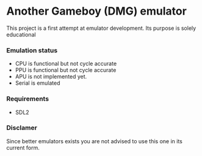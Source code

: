 Another Gameboy (DMG) emulator
=============================

This project is a first attempt at emulator development.
Its purpose is solely educational

### Emulation status

- CPU is functional but not cycle accurate
- PPU is functional but not cycle accurate
- APU is not implemented yet.
- Serial is emulated

### Requirements
- SDL2

### Disclamer 
Since better emulators exists you are not advised to use this one in its current form.
